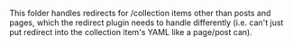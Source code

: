 This folder handles redirects for /collection items other than posts and pages, which the redirect plugin needs to handle differently (i.e. can't just put redirect into the collection item's YAML like a page/post can).